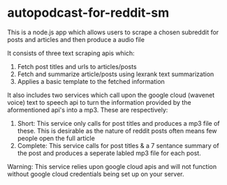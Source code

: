 # autopodcast-for-reddit-sm


This is a node.js app which allows users to scrape a chosen subreddit for posts and articles and then produce a audio file

It consists of three text scraping apis which:

1. Fetch post titles and urls to articles/posts
2. Fetch and summarize article/posts using lexrank text summarization
3. Applies a basic template to the fetched information

It also includes two services which call upon the google cloud (wavenet voice) text to speech api to turn the information provided by the aformentioned api's into a mp3.
These are respectively:

1. Short: This service only calls for post titles and produces a mp3 file of these. This is desirable as the nature of reddit posts often means few people open the full article
2. Complete: This service calls for post titles & a 7 sentance summary of the post and produces a seperate labled mp3 file for each post.

Warning: This service relies upon google cloud apis and will not function without google cloud credentials being set up on your server.
